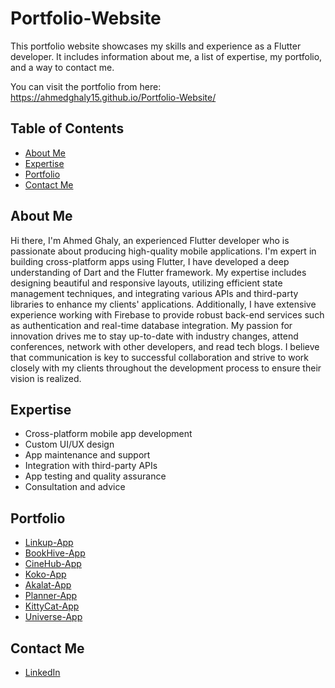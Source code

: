 # Portfolio-Website

This portfolio website showcases my skills and experience as a Flutter developer. It includes information about me, a list of expertise, my portfolio, and a way to contact me.

You can visit the portfolio from here: https://ahmedghaly15.github.io/Portfolio-Website/

## Table of Contents

- [About Me](#about-me)
- [Expertise](#expertise)
- [Portfolio](#portfolio)
- [Contact Me](#contact-me)

## About Me

Hi there, I'm Ahmed Ghaly, an experienced Flutter developer who is passionate about producing high-quality mobile applications. I'm expert in building cross-platform apps using Flutter, I have developed a deep understanding of Dart and the Flutter framework. My expertise includes designing beautiful and responsive layouts, utilizing efficient state management techniques, and integrating various APIs and third-party libraries to enhance my clients' applications. Additionally, I have extensive experience working with Firebase to provide robust back-end services such as authentication and real-time database integration. My passion for innovation drives me to stay up-to-date with industry changes, attend conferences, network with other developers, and read tech blogs. I believe that communication is key to successful collaboration and strive to work closely with my clients throughout the development process to ensure their vision is realized.

## Expertise

- Cross-platform mobile app development
- Custom UI/UX design
- App maintenance and support
- Integration with third-party APIs
- App testing and quality assurance
- Consultation and advice

## Portfolio

- [Linkup-App](https://github.com/ahmedghaly15/Linkup-App)
- [BookHive-App](https://github.com/ahmedghaly15/BookHive-App)
- [CineHub-App](https://github.com/ahmedghaly15/CineHub-App)
- [Koko-App](https://github.com/ahmedghaly15/Koko-App)
- [Akalat-App](https://github.com/ahmedghaly15/Akalat-App)
- [Planner-App](https://github.com/ahmedghaly15/To-Do-Planner-App)
- [KittyCat-App](https://github.com/ahmedghaly15/KittyCat-App)
- [Universe-App](https://github.com/ahmedghaly15/Universe-App)

## Contact Me

- [LinkedIn](https://www.linkedin.com/in/ahmed-ghaly15/)
